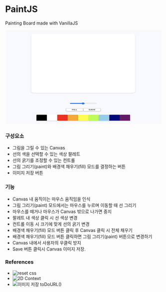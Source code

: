 # PaintJS
Painting Board made with VanillaJS

<CENTER><img src="paintJS.png"  width="500" height="300" /></CENTER>

### 구성요소
- 그림을 그릴 수 있는 Canvas
- 선의 색을 선택할 수 있는 색상 팔레트
- 선의 굵기를 조정할 수 있는 컨트롤
- 그림 그리기(paint)와 배경색 채우기(fill) 모드를 결정하는 버튼
- 이미지 저장 버튼

### 기능
- Canvas 내 움직이는 마우스 움직임을 인식
- 그림 그리기(paint) 모드에서는 마우스를 누르며 이동할 때 선 그리기
- 마우스를 떼거나 마우스가 Canvas 밖으로 나가면 중지
- 팔레트 내 색상 클릭 시 선 색상 변경
- 컨트롤 이동 시 크기에 맞게 선의 굵기 변경
- 배경색 채우기(fill) 모드 버튼 클릭 후 Canvas 클릭 시 전체 채우기
- 배경색 채우기(fill) 모드 버튼 클릭하면 그림 그리기(paint) 버튼으로 변경하기
- Canvas 내에서 사용자의 우클릭 방지
- Save 버튼 클릭시 Canvas 이미지 저장.


### References
- ![reset css](https://meyerweb.com/eric/tools/css/reset/)
- ![2D Context](https://developer.mozilla.org/en-US/docs/Web/API/CanvasRenderingContext2D)
- ![이미지 저장 toDoURL()](https://developer.mozilla.org/en-US/docs/Web/API/HTMLCanvasElement/toDataURL)
